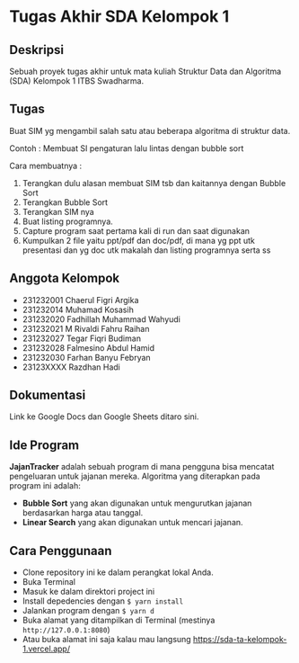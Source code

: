 # Tugas Akhir SDA Kelompok 1

## Deskripsi
Sebuah proyek tugas akhir untuk mata kuliah Struktur Data dan Algoritma (SDA) Kelompok 1
ITBS Swadharma.

## Tugas
Buat SIM yg mengambil salah satu atau beberapa algoritma di struktur data. 

Contoh : Membuat SI pengaturan lalu lintas dengan bubble sort

Cara membuatnya :
1. Terangkan dulu alasan membuat SIM tsb dan kaitannya dengan Bubble Sort
2. Terangkan Bubble Sort
3. Terangkan SIM nya
4. Buat listing programnya.
5. Capture program saat pertama kali di run dan saat digunakan
6. Kumpulkan 2 file yaitu ppt/pdf dan doc/pdf, di mana yg ppt utk presentasi dan yg doc utk makalah dan listing programnya serta ss

## Anggota Kelompok
- 231232001 Chaerul Figri Argika
- 231232014 Muhamad Kosasih
- 231232020 Fadhillah Muhammad Wahyudi
- 231232021 M Rivaldi Fahru Raihan
- 231232027 Tegar Fiqri Budiman
- 231232028 Falmesino Abdul Hamid
- 231232030 Farhan Banyu Febryan
- 23123XXXX Razdhan Hadi

## Dokumentasi
Link ke Google Docs dan Google Sheets ditaro sini.

## Ide Program

**JajanTracker** adalah sebuah program di mana pengguna bisa mencatat pengeluaran untuk jajanan mereka.
Algoritma yang diterapkan pada program ini adalah:
- **Bubble Sort** yang akan digunakan untuk mengurutkan jajanan berdasarkan harga atau tanggal.
- **Linear Search** yang akan digunakan untuk mencari jajanan.

## Cara Penggunaan
- Clone repository ini ke dalam perangkat lokal Anda.
- Buka Terminal
- Masuk ke dalam direktori project ini
- Install depedencies dengan `$ yarn install`
- Jalankan program dengan `$ yarn d`
- Buka alamat yang ditampilkan di Terminal (mestinya `http://127.0.0.1:8080`)
- Atau buka alamat ini saja kalau mau langsung https://sda-ta-kelompok-1.vercel.app/

